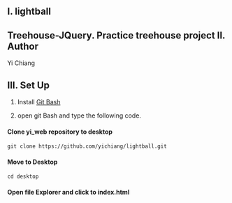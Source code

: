 
I.  lightball
------------
Treehouse-JQuery. Practice treehouse project
II.  Author
------------
Yi Chiang


III. Set Up
----------
1. Install [Git Bash](https://git-scm.com/downloads)

2. open git Bash and type the following code.

#### Clone yi_web repository to desktop  

```git clone https://github.com/yichiang/lightball.git```

#### Move to Desktop  
```cd desktop```
#### Open file Explorer and click to index.html
